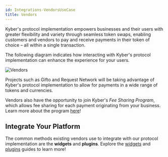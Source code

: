 ```yaml
---
id: Integrations-VendorsUseCase
title: Vendors
---
```

Kyber's protocol implementation empowers businesses and their users with greater flexibility and variety through seamless token swaps, enabling customers and vendors to pay and receive payments in their token of choice – all within a single transaction.

The following diagram indicates how interacting with Kyber's protocol implementation can enhance the experience for your users.

![Vendors](/uploads/vendors.png "Vendors")

Projects such as Gifto and Request Network will be taking advantage of Kyber's protocol implementation to allow for payments in a wide range of tokens and currencies.

Vendors also have the opportunity to join Kyber's *Fee Sharing Program*, which allows fee sharing for each payment originating from your business. Learn more about the program [here](integrations-feesharing.md)!

## Integrate Your Platform
The common methods existing vendors use to integrate with our protocol implementation are the **widgets** and **plugins**. Explore the [widgets](integrations-kyberwidgetguide.md) and [plugins](integrations-woocommercepluginguide.md) guides to learn more!
